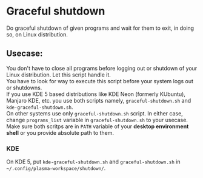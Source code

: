 # Graceful shutdown
Do graceful shutdown of given programs and wait for them to exit, in doing so, on Linux distribution.  

## Usecase:
You don't have to close all programs before logging out or shutdown of your Linux distribution. Let this script handle it.  
You have to look for way to execute this script before your system logs out or shutdowns.  
If you use KDE 5 based distributions like KDE Neon (formerly KUbuntu), Manjaro KDE, etc. you use both scripts namely, `graceful-shutdown.sh` and `kde-graceful-shutdown.sh`.  
On other systems use only `graceful-shutdown.sh` script. In either case, change `programs_list` variable in `graceful-shutdown.sh` to your usecase.  
Make sure both scritps are in `PATH` variable of your **desktop environment shell** or you provide absolute path to them.  

### KDE
On KDE 5, put `kde-graceful-shutdown.sh` and `graceful-shutdown.sh` in `~/.config/plasma-workspace/shutdown/`.
